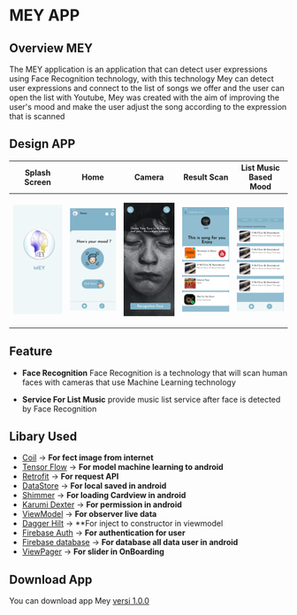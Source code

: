# MEY APP

## Overview MEY
The MEY application is an application that can detect user expressions using Face Recognition technology, with this technology Mey can detect user expressions and connect to the list of songs we offer and the user can open the list with Youtube, Mey was created with the aim of improving the user's mood and make the user adjust the song according to the expression that is scanned

## Design APP
|Splash Screen| Home | Camera | Result Scan | List Music Based Mood
|--|--|--|--|--|
| <p align= "center"><img src="https://raw.githubusercontent.com/MEY-Mental-Education-Yes/The-Logo-MEY/main/Splash%20Screen.png" width="200"></p> | <p align= "center"><img src="https://raw.githubusercontent.com/MEY-Mental-Education-Yes/The-Logo-MEY/main/HOME.png" width="200"></p> | <p align= "center"><img src="https://raw.githubusercontent.com/MEY-Mental-Education-Yes/The-Logo-MEY/main/camera.png" width="200"></p> | <p align="center"><img src="https://raw.githubusercontent.com/MEY-Mental-Education-Yes/The-Logo-MEY/main/result%20scan.png" width="200"></p> | <p align="center"><img src="https://raw.githubusercontent.com/MEY-Mental-Education-Yes/The-Logo-MEY/main/List%20Music%20Based%20Mood.png" width="200"></p> 

## Feature
- **Face Recognition**
   Face Recognition is a technology that will scan human faces with cameras that use Machine Learning technology
   
- **Service For List Music**
   provide music list service after face is detected by Face Recognition
   
## Libary Used
- [Coil](https://coil-kt.github.io/coil/) -> **For fect image from internet**
- [Tensor Flow](https://www.tensorflow.org/lite/inference_with_metadata/lite_support) -> **For model machine learning to android**
- [Retrofit](https://square.github.io/retrofit/) -> **For request API**
- [DataStore](https://developer.android.com/topic/libraries/architecture/datastore?hl=id) -> **For local saved in android**
- [Shimmer](https://facebook.github.io/shimmer-android/) -> **For loading Cardview in android**
- [Karumi Dexter](https://github.com/Karumi/Dexter) -> **For permission in android**
- [ViewModel](https://developer.android.com/topic/libraries/architecture/viewmodel) -> **For observer live data**
- [Dagger Hilt](https://developer.android.com/training/dependency-injection/hilt-android?hl=id) -> **For inject to constructor in viewmodel
- [Firebase Auth](https://firebase.google.com/products/auth?gclsrc=aw.ds&gclid=CjwKCAjw14uVBhBEEiwAaufYx_byR8Qg-gpiqSa2sBK6Kh04k0UaCVVXoyVaw9AAQYgXD-0NtY6FLBoCrwwQAvD_BwE) -> **For authentication for user**
- [Firebase database](https://firebase.google.com/products/realtime-database?gclsrc=aw.ds&gclid=CjwKCAjw14uVBhBEEiwAaufYx6T0mwE4qaer1nVB4A20GkmtkOnEz3aQCkRLorW1z9fyI1mSEFCLHxoCeSMQAvD_BwE) -> **For database all data user in android**
- [ViewPager](https://developer.android.com/training/animation/screen-slide) -> **For slider in OnBoarding**


## Download App
You can download app Mey [versi 1.0.0](https://github.com/MEY-Mental-Education-Yes/MEY_APP/releases/tag/1.0.0)

